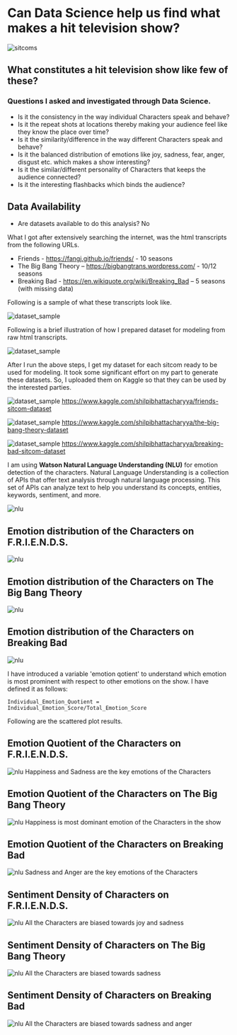 # Can Data Science help us find what makes a hit television show? 

![sitcoms](images/sitcoms.png)

## What constitutes a hit television show like few of these? 
### Questions I asked and investigated through Data Science.

* Is it the consistency in the way individual Characters speak and behave?
* Is it the repeat shots at locations thereby making your audience feel like they know the place over time?
* Is it the similarity/difference in the way different Characters speak and behave?
* Is it the balanced distribution of emotions like joy, sadness, fear, anger, disgust etc. which makes a show interesting?
* Is it the similar/different personality of Characters that keeps the audience connected?
* Is it the interesting flashbacks which binds the audience? 

## Data Availability

* Are datasets available to do this analysis? No

What I got after extensively searching the internet, was the html transcripts from the following URLs.

* Friends - https://fangj.github.io/friends/ - 10 seasons
* The Big Bang Theory – https://bigbangtrans.wordpress.com/ - 10/12 seasons
* Breaking Bad - https://en.wikiquote.org/wiki/Breaking_Bad – 5 seasons (with missing data)

Following is a sample of what these transcripts look like.

![dataset_sample](images/dataset_sample.png)

Following is a brief illustration of how I prepared dataset for modeling from raw html transcripts.

![dataset_sample](images/data_prep_steps.png)

After I run the above steps, I get my dataset for each sitcom ready to be used for modeling. It took some significant effort on my part to generate these datasets. So, I uploaded them on Kaggle so that they can be used by the interested parties.

![dataset_sample](images/friends_dataset_kaggle.png)
https://www.kaggle.com/shilpibhattacharyya/friends-sitcom-dataset

![dataset_sample](images/big_bang_theory_dataset_kaggle.png)
https://www.kaggle.com/shilpibhattacharyya/the-big-bang-theory-dataset

![dataset_sample](images/breaking_bad_dataset_kaggle.png)
https://www.kaggle.com/shilpibhattacharyya/breaking-bad-sitcom-dataset

I am using **Watson Natural Language Understanding (NLU)** for emotion detection of the characters. Natural Language Understanding is a collection of APIs that offer text analysis through natural language processing. This set of APIs can analyze text to help you understand its concepts, entities, keywords, sentiment, and more. 

![nlu](images/nlu.png) 

## Emotion distribution of the Characters on F.R.I.E.N.D.S.
![nlu](images/emo_friends.png) 
## Emotion distribution of the Characters on The Big Bang Theory
![nlu](images/emo_bigbang.png) 
## Emotion distribution of the Characters on Breaking Bad
![nlu](images/emo_breakingbad.png) 

I have introduced a variable 'emotion qotient' to understand which emotion is most prominent with respect to other emotions on the show. I have defined it as follows:

```
Individual_Emotion_Quotient = Individual_Emotion_Score/Total_Emotion_Score
```

Following are the scattered plot results.
## Emotion Quotient of the Characters on F.R.I.E.N.D.S. 
![nlu](images/emo_quotient_friends.png)
Happiness and Sadness are the key emotions of the Characters 

## Emotion Quotient of the Characters on The Big Bang Theory
![nlu](images/emo_quotient_bigbang.png)
Happiness is most dominant emotion of the Characters in the show

## Emotion Quotient of the Characters on Breaking Bad
![nlu](images/emo_quotient_breakingbad.png)
Sadness and Anger are the key emotions of the Characters 

## Sentiment Density of Characters on F.R.I.E.N.D.S.
![nlu](images/sentiment_density_friends.png)
All the Characters are biased towards joy and sadness

## Sentiment Density of Characters on The Big Bang Theory
![nlu](images/sentiment_density_bigbang.png)
All the Characters are biased towards sadness

## Sentiment Density of Characters on Breaking Bad
![nlu](images/sentiment_density_breakingbad.png)
All the Characters are biased towards sadness and anger














